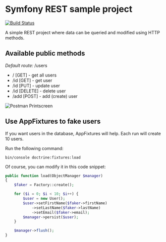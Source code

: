 # Symfony REST sample project

[![Build Status](https://travis-ci.com/vidragabor/symfony-rest.svg?branch=main)](https://travis-ci.com/vidragabor/symfony-rest)

A simple REST project where data can be queried and modified using HTTP methods.

## Available public methods

*Default route:* /users

* / [GET] - get all users
* /id [GET] - get user
* /id [PUT] - update user
* /id [DELETE] - delete user
* /add [POST] - add (create) user

![Postman Printscreen](http://vidragabor.hu/data/images/github-symfony-rest-postman.jpg)
 
## Use AppFixtures to fake users

If you want users in the database, AppFixtures will help. Each run will create 10 users.

Run the following command:

```console
bin/console doctrine:fixtures:load
```

Of course, you can modify it in this code snippet:

```php
public function load(ObjectManager $manager)
{
    $faker = Factory::create();

    for ($i = 0; $i < 10; $i++) {
        $user = new User();
        $user->setFirstName($faker->firstName)
            ->setLastName($faker->lastName)
            ->setEmail($faker->email);
        $manager->persist($user);
    }

    $manager->flush();
}
```
